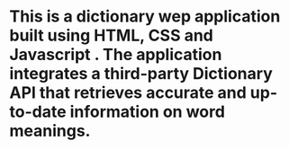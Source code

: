 # This is a dictionary wep application built using HTML, CSS and Javascript . The application integrates a third-party Dictionary API that retrieves accurate and up-to-date information on word meanings.
